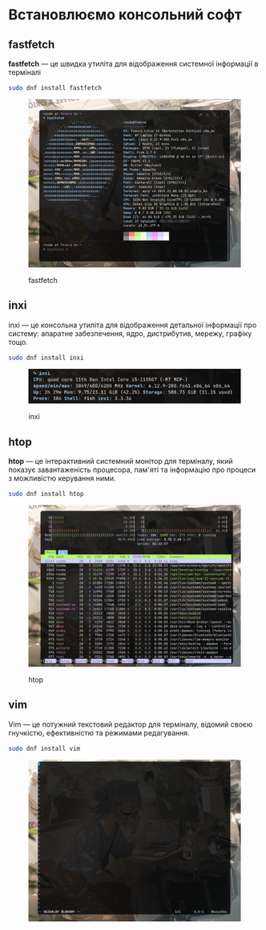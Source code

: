 # Встановлюємо консольний софт

## fastfetch

**fastfetch** — це швидка утиліта для відображення системної інформації в терміналі

```bash
sudo dnf install fastfetch
```

<figure><img src="../../../.gitbook/assets/image (4) (1) (1).png" alt=""><figcaption><p>fastfetch</p></figcaption></figure>

## inxi

inxi — це консольна утиліта для відображення детальної інформації про систему: апаратне забезпечення, ядро, дистрибутив, мережу, графіку тощо.

```bash
sudo dnf install inxi
```

<figure><img src="../../../.gitbook/assets/image (5) (1) (1).png" alt=""><figcaption><p>inxi</p></figcaption></figure>

## htop

**htop** — це інтерактивний системний монітор для терміналу, який показує завантаженість процесора, пам'яті та інформацію про процеси з можливістю керування ними.

```bash
sudo dnf install htop
```

<figure><img src="../../../.gitbook/assets/image (6) (1).png" alt=""><figcaption><p>htop</p></figcaption></figure>

## vim

Vim — це потужний текстовий редактор для терміналу, відомий своєю гнучкістю, ефективністю та режимами редагування.

```bash
sudo dnf install vim 
```

<figure><img src="../../../.gitbook/assets/image (7) (1).png" alt=""><figcaption></figcaption></figure>
